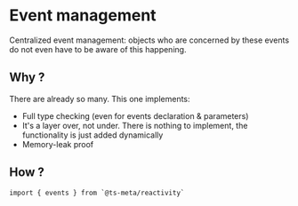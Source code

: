 # Event management

Centralized event management: objects who are concerned by these events do not even have to be aware of this happening.

## Why ?

There are already so many. This one implements:

- Full type checking (even for events declaration & parameters)
- It's a layer over, not under. There is nothing to implement, the functionality is just added dynamically
- Memory-leak proof

## How ?

```
import { events } from `@ts-meta/reactivity`
```
